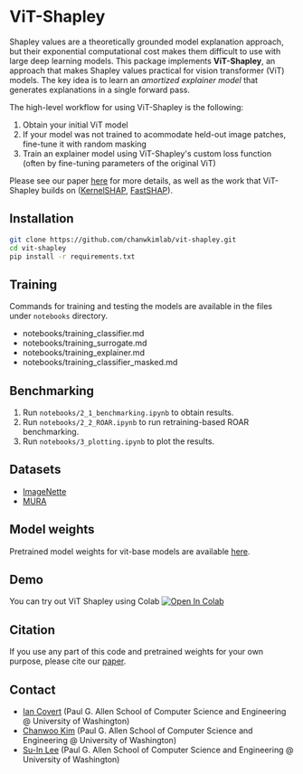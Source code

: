 # ViT-Shapley

Shapley values are a theoretically grounded model explanation approach, but their exponential computational cost makes them difficult to use with large deep learning models. This package implements **ViT-Shapley**, an approach that makes Shapley values practical for vision transformer (ViT) models. The key idea is to learn an *amortized explainer model* that generates explanations in a single forward pass.

The high-level workflow for using ViT-Shapley is the following:

1. Obtain your initial ViT model
2. If your model was not trained to acommodate held-out image patches, fine-tune it with random masking
3. Train an explainer model using ViT-Shapley's custom loss function (often by fine-tuning parameters of the original ViT)

Please see our paper [here](https://arxiv.org/abs/2206.05282?context=cs.LG) for more details, as well as the work that ViT-Shapley builds on ([KernelSHAP](https://arxiv.org/abs/1705.07874), [FastSHAP](https://openreview.net/forum?id=Zq2G_VTV53T)).

## Installation

```bash
git clone https://github.com/chanwkimlab/vit-shapley.git
cd vit-shapley
pip install -r requirements.txt
```

## Training

Commands for training and testing the models are available in the files under `notebooks` directory.

* notebooks/training_classifier.md
* notebooks/training_surrogate.md
* notebooks/training_explainer.md
* notebooks/training_classifier_masked.md

## Benchmarking

1. Run `notebooks/2_1_benchmarking.ipynb` to obtain results.
2. Run `notebooks/2_2_ROAR.ipynb` to run retraining-based ROAR benchmarking.
3. Run `notebooks/3_plotting.ipynb` to plot the results.

## Datasets

- [ImageNette](https://github.com/fastai/imagenette)
- [MURA](https://stanfordmlgroup.github.io/competitions/mura/)

## Model weights
Pretrained model weights for vit-base models are available [here](https://aimslab.cs.washington.edu/vitshapley/checkpoints/).
## Demo
You can try out ViT Shapley using Colab [![Open In Colab](https://colab.research.google.com/assets/colab-badge.svg)](https://colab.research.google.com/github/suinleelab/vit-shapley/blob/master/notebooks/vit-shapley-example.ipynb)

<!-- ## Download Pretrained Models

Download pretrained models from [here](). -->

## Citation

If you use any part of this code and pretrained weights for your own purpose, please cite
our [paper](https://arxiv.org/abs/2206.05282).

## Contact

- [Ian Covert](https://iancovert.com) (Paul G. Allen School of Computer Science and Engineering @ University of
  Washington)
- [Chanwoo Kim](https://chanwoo.kim) (Paul G. Allen School of Computer Science and Engineering @ University of
  Washington)
- [Su-In Lee](https://suinlee.cs.washington.edu/) (Paul G. Allen School of Computer Science and Engineering @ University
  of Washington)
